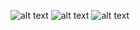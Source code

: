 ![alt text](img/raze_screenshot_4.png "Click for a bigger image")
![alt text](img/raze_screenshot_5.png "Click for a bigger image")
![alt text](img/raze_screenshot_6.png "Click for a bigger image")
